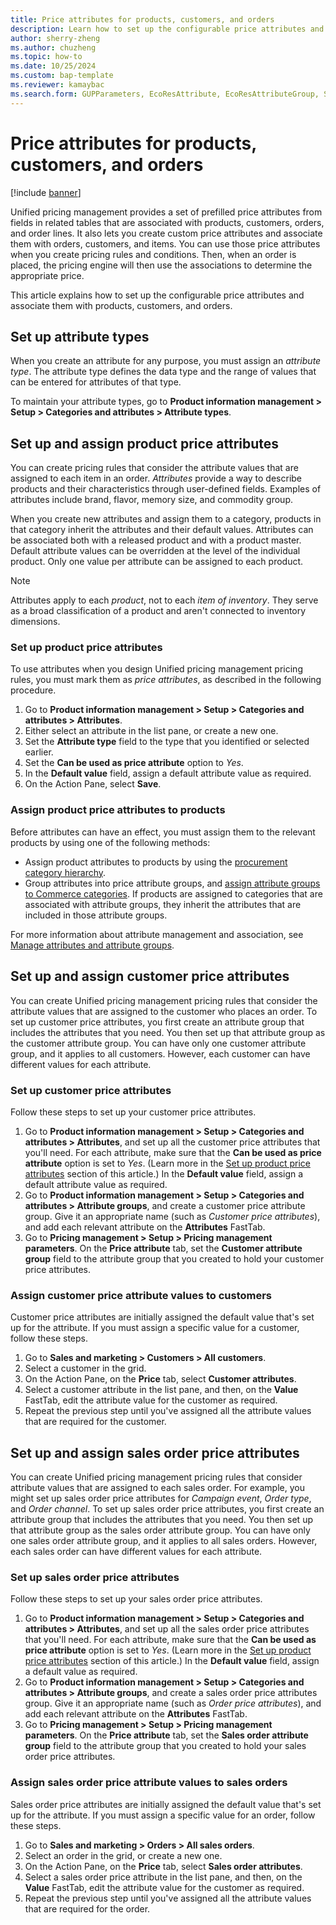 ```yaml
---
title: Price attributes for products, customers, and orders
description: Learn how to set up the configurable price attributes and link them to the products, customers, and orders, including step-by-step processes.
author: sherry-zheng
ms.author: chuzheng
ms.topic: how-to
ms.date: 10/25/2024
ms.custom: bap-template
ms.reviewer: kamaybac
ms.search.form: GUPParameters, EcoResAttribute, EcoResAttributeGroup, SalesTable
---
```


# Price attributes for products, customers, and orders

[!include [banner](../includes/banner.md)]

Unified pricing management provides a set of prefilled price attributes from fields in related tables that are associated with products, customers, orders, and order lines. It also lets you create custom price attributes and associate them with orders, customers, and items. You can use those price attributes when you create pricing rules and conditions. Then, when an order is placed, the pricing engine will then use the associations to determine the appropriate price.

This article explains how to set up the configurable price attributes and associate them with products, customers, and orders.

## Set up attribute types

When you create an attribute for any purpose, you must assign an *attribute type*. The attribute type defines the data type and the range of values that can be entered for attributes of that type.

To maintain your attribute types, go to **Product information management \> Setup \> Categories and attributes \> Attribute types**.

## Set up and assign product price attributes

You can create pricing rules that consider the attribute values that are assigned to each item in an order. *Attributes* provide a way to describe products and their characteristics through user-defined fields. Examples of attributes include brand, flavor, memory size, and commodity group.

When you create new attributes and assign them to a category, products in that category inherit the attributes and their default values. Attributes can be associated both with a released product and with a product master. Default attribute values can be overridden at the level of the individual product. Only one value per attribute can be assigned to each product.

> [!NOTE]
> Attributes apply to each *product*, not to each *item of inventory*. They serve as a broad classification of a product and aren't connected to inventory dimensions.

### <a name="price-attributes"></a>Set up product price attributes

To use attributes when you design Unified pricing management pricing rules, you must mark them as *price attributes*, as described in the following procedure.

1. Go to **Product information management \> Setup \> Categories and attributes \> Attributes**.
1. Either select an attribute in the list pane, or create a new one.
1. Set the **Attribute type** field to the type that you identified or selected earlier.
1. Set the **Can be used as price attribute** option to *Yes*.
1. In the **Default value** field, assign a default attribute value as required.
1. On the Action Pane, select **Save**.

### Assign product price attributes to products

Before attributes can have an effect, you must assign them to the relevant products by using one of the following methods:

- Assign product attributes to products by using the [procurement category hierarchy](../procurement/tasks/set-up-procurement-category-hierarchy.md).
- Group attributes into price attribute groups, and [assign attribute groups to Commerce categories](../../commerce/attribute-attributegroups-lifecycle.md). If products are assigned to categories that are associated with attribute groups, they inherit the attributes that are included in those attribute groups.

For more information about attribute management and association, see [Manage attributes and attribute groups](../../commerce/attribute-attributegroups-lifecycle.md).

## Set up and assign customer price attributes

You can create Unified pricing management pricing rules that consider the attribute values that are assigned to the customer who places an order. To set up customer price attributes, you first create an attribute group that includes the attributes that you need. You then set up that attribute group as the customer attribute group. You can have only one customer attribute group, and it applies to all customers. However, each customer can have different values for each attribute.

### Set up customer price attributes

Follow these steps to set up your customer price attributes.

1. Go to **Product information management \> Setup \> Categories and attributes \> Attributes**, and set up all the customer price attributes that you'll need. For each attribute, make sure that the **Can be used as price attribute** option is set to *Yes*. (Learn more in the [Set up product price attributes](#price-attributes) section of this article.) In the **Default value** field, assign a default attribute value as required.
1. Go to **Product information management \> Setup \> Categories and attributes \> Attribute groups**, and create a customer price attribute group. Give it an appropriate name (such as *Customer price attributes*), and add each relevant attribute on the **Attributes** FastTab.
1. Go to **Pricing management \> Setup \> Pricing management parameters**. On the **Price attribute** tab, set the **Customer attribute group** field to the attribute group that you created to hold your customer price attributes.

### Assign customer price attribute values to customers

Customer price attributes are initially assigned the default value that's set up for the attribute. If you must assign a specific value for a customer, follow these steps.

1. Go to **Sales and marketing \> Customers \> All customers**.
1. Select a customer in the grid.
1. On the Action Pane, on the **Price** tab, select **Customer attributes**.
1. Select a customer attribute in the list pane, and then, on the **Value** FastTab, edit the attribute value for the customer as required.
1. Repeat the previous step until you've assigned all the attribute values that are required for the customer.

## Set up and assign sales order price attributes

You can create Unified pricing management pricing rules that consider attribute values that are assigned to each sales order. For example, you might set up sales order price attributes for *Campaign event*, *Order type*, and *Order channel*. To set up sales order price attributes, you first create an attribute group that includes the attributes that you need. You then set up that attribute group as the sales order attribute group. You can have only one sales order attribute group, and it applies to all sales orders. However, each sales order can have different values for each attribute.

### Set up sales order price attributes

Follow these steps to set up your sales order price attributes.

1. Go to **Product information management \> Setup \> Categories and attributes \> Attributes**, and set up all the sales order price attributes that you'll need. For each attribute, make sure that the **Can be used as price attribute** option is set to *Yes*. (Learn more in the [Set up product price attributes](#price-attributes) section of this article.) In the **Default value** field, assign a default value as required.
1. Go to **Product information management \> Setup \> Categories and attributes \> Attribute groups**, and create a sales order price attributes group. Give it an appropriate name (such as *Order price attributes*), and add each relevant attribute on the **Attributes** FastTab.
1. Go to **Pricing management \> Setup \> Pricing management parameters**. On the **Price attribute** tab, set the **Sales order attribute group** field to the attribute group that you created to hold your sales order price attributes.

### Assign sales order price attribute values to sales orders

Sales order price attributes are initially assigned the default value that's set up for the attribute. If you must assign a specific value for an order, follow these steps.

1. Go to **Sales and marketing \> Orders \> All sales orders**.
1. Select an order in the grid, or create a new one.
1. On the Action Pane, on the **Price** tab, select **Sales order attributes**.
1. Select a sales order price attribute in the list pane, and then, on the **Value** FastTab, edit the attribute value for the customer as required.
1. Repeat the previous step until you've assigned all the attribute values that are required for the order.
